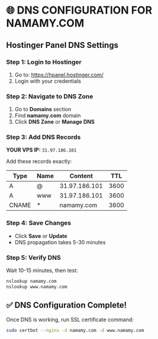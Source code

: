 # 🌐 DNS CONFIGURATION FOR NAMAMY.COM

## Hostinger Panel DNS Settings

### Step 1: Login to Hostinger
1. Go to: https://hpanel.hostinger.com/
2. Login with your credentials

### Step 2: Navigate to DNS Zone
1. Go to **Domains** section
2. Find **namamy.com** domain
3. Click **DNS Zone** or **Manage DNS**

### Step 3: Add DNS Records
**YOUR VPS IP:** `31.97.186.101`

Add these records exactly:

| Type | Name | Content | TTL |
|------|------|---------|-----|
| A | @ | 31.97.186.101 | 3600 |
| A | www | 31.97.186.101 | 3600 |
| CNAME | * | namamy.com | 3600 |

### Step 4: Save Changes
- Click **Save** or **Update**
- DNS propagation takes 5-30 minutes

### Step 5: Verify DNS
Wait 10-15 minutes, then test:
```bash
nslookup namamy.com
nslookup www.namamy.com
```

## ✅ DNS Configuration Complete!

Once DNS is working, run SSL certificate command:
```bash
sudo certbot --nginx -d namamy.com -d www.namamy.com
```